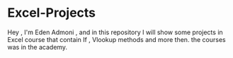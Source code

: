 # Excel-Projects
Hey , I'm Eden Admoni , and in this repository I will show some projects in Excel course that contain If , Vlookup methods and more then. the courses was in the academy.
